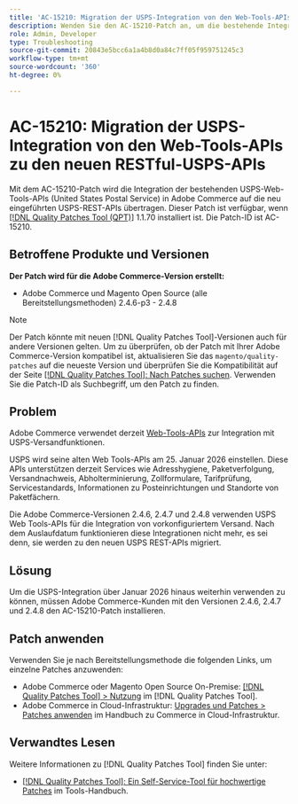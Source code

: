 ```yaml
---
title: 'AC-15210: Migration der USPS-Integration von den Web-Tools-APIs zu den neuen RESTful-USPS-APIs'
description: Wenden Sie den AC-15210-Patch an, um die bestehende Integration der USPS Web Tools-APIs in Adobe Commerce auf die neu eingeführten USPS REST-APIs zu übertragen.
role: Admin, Developer
type: Troubleshooting
source-git-commit: 20843e5bcc6a1a4b8d0a84c7ff05f959751245c3
workflow-type: tm+mt
source-wordcount: '360'
ht-degree: 0%

---
```



# AC-15210: Migration der USPS-Integration von den Web-Tools-APIs zu den neuen RESTful-USPS-APIs

Mit dem AC-15210-Patch wird die Integration der bestehenden USPS-Web-Tools-APIs (United States Postal Service) in Adobe Commerce auf die neu eingeführten USPS-REST-APIs übertragen. Dieser Patch ist verfügbar, wenn [[!DNL Quality Patches Tool (QPT)]](/help/tools/quality-patches-tool/quality-patches-tool-to-self-serve-quality-patches.md) 1.1.70 installiert ist. Die Patch-ID ist AC-15210.

## Betroffene Produkte und Versionen

**Der Patch wird für die Adobe Commerce-Version erstellt:**

* Adobe Commerce und Magento Open Source (alle Bereitstellungsmethoden) 2.4.6-p3 - 2.4.8

>[!NOTE]
>
>Der Patch könnte mit neuen [!DNL Quality Patches Tool]-Versionen auch für andere Versionen gelten. Um zu überprüfen, ob der Patch mit Ihrer Adobe Commerce-Version kompatibel ist, aktualisieren Sie das `magento/quality-patches` auf die neueste Version und überprüfen Sie die Kompatibilität auf der Seite [[!DNL Quality Patches Tool]: Nach Patches suchen](https://experienceleague.adobe.com/tools/commerce-quality-patches/index.html?lang=de). Verwenden Sie die Patch-ID als Suchbegriff, um den Patch zu finden.

## Problem

Adobe Commerce verwendet derzeit [Web-Tools-APIs](https://www.usps.com/business/web-tools-apis/#developers) zur Integration mit USPS-Versandfunktionen.

USPS wird seine alten Web Tools-APIs am 25. Januar 2026 einstellen. Diese APIs unterstützen derzeit Services wie Adresshygiene, Paketverfolgung, Versandnachweis, Abholterminierung, Zollformulare, Tarifprüfung, Servicestandards, Informationen zu Posteinrichtungen und Standorte von Paketfächern.

Die Adobe Commerce-Versionen 2.4.6, 2.4.7 und 2.4.8 verwenden USPS Web Tools-APIs für die Integration von vorkonfiguriertem Versand. Nach dem Auslaufdatum funktionieren diese Integrationen nicht mehr, es sei denn, sie werden zu den neuen USPS REST-APIs migriert.

## Lösung

Um die USPS-Integration über Januar 2026 hinaus weiterhin verwenden zu können, müssen Adobe Commerce-Kunden mit den Versionen 2.4.6, 2.4.7 und 2.4.8 den AC-15210-Patch installieren.

## Patch anwenden

Verwenden Sie je nach Bereitstellungsmethode die folgenden Links, um einzelne Patches anzuwenden:

* Adobe Commerce oder Magento Open Source On-Premise: [[!DNL Quality Patches Tool] > Nutzung](/help/tools/quality-patches-tool/usage.md) im [!DNL Quality Patches Tool].
* Adobe Commerce in Cloud-Infrastruktur: [Upgrades und Patches > Patches anwenden](https://experienceleague.adobe.com/docs/commerce-cloud-service/user-guide/develop/upgrade/apply-patches.html?lang=de) im Handbuch zu Commerce in Cloud-Infrastruktur.

## Verwandtes Lesen

Weitere Informationen zu [!DNL Quality Patches Tool] finden Sie unter:

* [[!DNL Quality Patches Tool]: Ein Self-Service-Tool für hochwertige Patches](/help/tools/quality-patches-tool/quality-patches-tool-to-self-serve-quality-patches.md) im Tools-Handbuch.